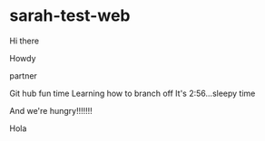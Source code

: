 # sarah-test-web

Hi there


Howdy



partner



Git hub fun time
Learning how to branch off
It's 2:56...sleepy time



And we're hungry!!!!!!!


Hola


